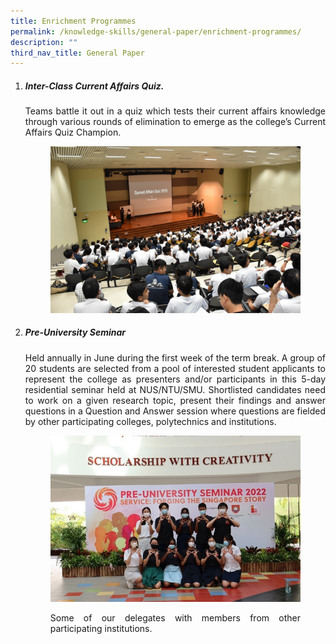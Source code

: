 ```yaml
---
title: Enrichment Programmes
permalink: /knowledge-skills/general-paper/enrichment-programmes/
description: ""
third_nav_title: General Paper
---
```

<div align=justify>
<ol>
	<li><h5><strong>Inter-Class Current Affairs Quiz.</strong></h5></li>
<p>
Teams battle it out in a quiz which tests their current affairs knowledge through various rounds of elimination to emerge as the college’s Current Affairs Quiz Champion.</p>

<figure>
<img src="/images/JPJC%20Experience/Curriculum/Knowledge%20Skills/General%20Paper/Enrichment%20Programmes/pic1.jpg">
</figure>

<li><h5><strong>Pre-University Seminar</strong></h5></li>

<p>
Held annually in June during the first week of the term break. A group of 20 students are selected from a pool of interested student applicants to represent the college as presenters and/or participants in this 5-day residential seminar held at NUS/NTU/SMU. Shortlisted candidates need to work on a given research topic, present their findings and answer questions in a Question and Answer session where questions are fielded by other participating colleges, polytechnics and institutions.</p>

<figure>	
<img src="https://raw.githubusercontent.com/isomerpages/moe-jpjc/staging/images/JPJC%20Experience/Curriculum/Knowledge%20Skills/General%20Paper/Enrichment%20Programmes/Pre%20U%20Sem%202022.jpg">
<figcaption> 

Some of our delegates with members from other participating institutions.</figcaption></figure></ol>
